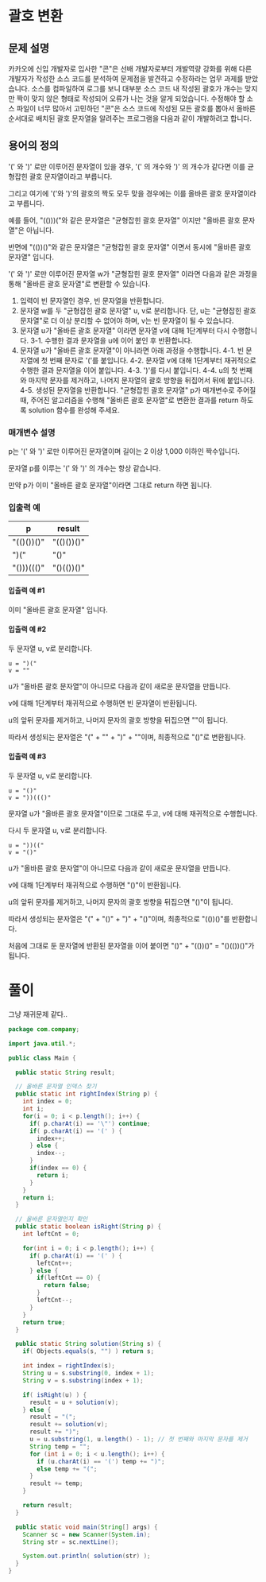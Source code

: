 # 괄호 변환

## 문제 설명
카카오에 신입 개발자로 입사한 "콘"은 선배 개발자로부터 개발역량 강화를 위해 다른 개발자가 작성한 소스 코드를 분석하여 문제점을 발견하고 수정하라는 업무 과제를 받았습니다. 소스를 컴파일하여 로그를 보니 대부분 소스 코드 내 작성된 괄호가 개수는 맞지만 짝이 맞지 않은 형태로 작성되어 오류가 나는 것을 알게 되었습니다.
수정해야 할 소스 파일이 너무 많아서 고민하던 "콘"은 소스 코드에 작성된 모든 괄호를 뽑아서 올바른 순서대로 배치된 괄호 문자열을 알려주는 프로그램을 다음과 같이 개발하려고 합니다.

## 용어의 정의

'(' 와 ')' 로만 이루어진 문자열이 있을 경우, '(' 의 개수와 ')' 의 개수가 같다면 이를 균형잡힌 괄호 문자열이라고 부릅니다.

그리고 여기에 '('와 ')'의 괄호의 짝도 모두 맞을 경우에는 이를 올바른 괄호 문자열이라고 부릅니다.

예를 들어, "(()))("와 같은 문자열은 "균형잡힌 괄호 문자열" 이지만 "올바른 괄호 문자열"은 아닙니다.

반면에 "(())()"와 같은 문자열은 "균형잡힌 괄호 문자열" 이면서 동시에 "올바른 괄호 문자열" 입니다.

'(' 와 ')' 로만 이루어진 문자열 w가 "균형잡힌 괄호 문자열" 이라면 다음과 같은 과정을 통해 "올바른 괄호 문자열"로 변환할 수 있습니다.

1. 입력이 빈 문자열인 경우, 빈 문자열을 반환합니다. 
2. 문자열 w를 두 "균형잡힌 괄호 문자열" u, v로 분리합니다. 단, u는 "균형잡힌 괄호 문자열"로 더 이상 분리할 수 없어야 하며, v는 빈 문자열이 될 수 있습니다. 
3. 문자열 u가 "올바른 괄호 문자열" 이라면 문자열 v에 대해 1단계부터 다시 수행합니다. 
  3-1. 수행한 결과 문자열을 u에 이어 붙인 후 반환합니다. 
4. 문자열 u가 "올바른 괄호 문자열"이 아니라면 아래 과정을 수행합니다. 
  4-1. 빈 문자열에 첫 번째 문자로 '('를 붙입니다. 
  4-2. 문자열 v에 대해 1단계부터 재귀적으로 수행한 결과 문자열을 이어 붙입니다. 
  4-3. ')'를 다시 붙입니다. 
  4-4. u의 첫 번째와 마지막 문자를 제거하고, 나머지 문자열의 괄호 방향을 뒤집어서 뒤에 붙입니다. 
  4-5. 생성된 문자열을 반환합니다.
"균형잡힌 괄호 문자열" p가 매개변수로 주어질 때, 주어진 알고리즘을 수행해 "올바른 괄호 문자열"로 변환한 결과를 return 하도록 solution 함수를 완성해 주세요.


### 매개변수 설명

p는 '(' 와 ')' 로만 이루어진 문자열이며 길이는 2 이상 1,000 이하인 짝수입니다.

문자열 p를 이루는 '(' 와 ')' 의 개수는 항상 같습니다.

만약 p가 이미 "올바른 괄호 문자열"이라면 그대로 return 하면 됩니다.

### 입출력 예

|    p  	| result |
|------------|--------------|
| "(()())()" |	"(()())()" |
| ")("	     | "()"        |
| "()))((()" |	"()(())()" |


#### 입출력 예 #1
이미 "올바른 괄호 문자열" 입니다.

#### 입출력 예 #2

두 문자열 u, v로 분리합니다.
```
u = ")("
v = ""
```

u가 "올바른 괄호 문자열"이 아니므로 다음과 같이 새로운 문자열을 만듭니다.

v에 대해 1단계부터 재귀적으로 수행하면 빈 문자열이 반환됩니다.

u의 앞뒤 문자를 제거하고, 나머지 문자의 괄호 방향을 뒤집으면 ""이 됩니다.

따라서 생성되는 문자열은 "(" + "" + ")" + ""이며, 최종적으로 "()"로 변환됩니다.

#### 입출력 예 #3

두 문자열 u, v로 분리합니다.
```
u = "()"
v = "))((()"
```

문자열 u가 "올바른 괄호 문자열"이므로 그대로 두고, v에 대해 재귀적으로 수행합니다.

다시 두 문자열 u, v로 분리합니다.
```
u = "))(("
v = "()"
```

u가 "올바른 괄호 문자열"이 아니므로 다음과 같이 새로운 문자열을 만듭니다.

v에 대해 1단계부터 재귀적으로 수행하면 "()"이 반환됩니다.

u의 앞뒤 문자를 제거하고, 나머지 문자의 괄호 방향을 뒤집으면 "()"이 됩니다.

따라서 생성되는 문자열은 "(" + "()" + ")" + "()"이며, 최종적으로 "(())()"를 반환합니다.

처음에 그대로 둔 문자열에 반환된 문자열을 이어 붙이면 "()" + "(())()" = "()(())()"가 됩니다.

# 풀이

그냥 재귀문제 같다..

```java
package com.company;

import java.util.*;

public class Main {

  public static String result;

  // 올바른 문자열 인덱스 찾기
  public static int rightIndex(String p) {
    int index = 0;
    int i;
    for(i = 0; i < p.length(); i++) {
      if( p.charAt(i) == '\"') continue;
      if( p.charAt(i) == '(' ) {
        index++;
      } else {
        index--;
      }
      if(index == 0) {
        return i;
      }
    }
    return i;
  }

  // 올바른 문자열인지 확인
  public static boolean isRight(String p) {
    int leftCnt = 0;

    for(int i = 0; i < p.length(); i++) {
      if( p.charAt(i) == '(' ) {
        leftCnt++;
      } else {
        if(leftCnt == 0) {
          return false;
        }
        leftCnt--;
      }
    }
    return true;
  }

  public static String solution(String s) {
    if( Objects.equals(s, "") ) return s;

    int index = rightIndex(s);
    String u = s.substring(0, index + 1);
    String v = s.substring(index + 1);

    if( isRight(u) ) {
      result = u + solution(v);
    } else {
      result = "(";
      result += solution(v);
      result += ")";
      u = u.substring(1, u.length() - 1); // 첫 번째와 마지막 문자를 제거
      String temp = "";
      for (int i = 0; i < u.length(); i++) {
        if (u.charAt(i) == '(') temp += ")";
        else temp += "(";
      }
      result += temp;
    }

    return result;
  }

  public static void main(String[] args) {
    Scanner sc = new Scanner(System.in);
    String str = sc.nextLine();

    System.out.println( solution(str) );
  }
}
```